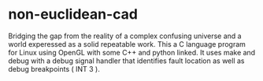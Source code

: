 # non-euclidean-cad
Bridging the gap from the reality of a complex confusing universe and a world experessed as a solid repeatable work.
This a C language program for Linux using OpenGL with some C++ and python linked. It uses make and debug with a debug signal handler that identifies fault location as well as debug breakpoints ( INT 3 ).

